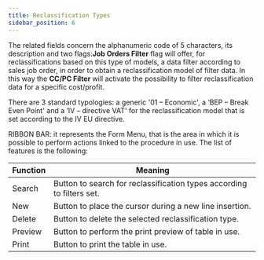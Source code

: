 ```yaml
---
title: Reclassification Types
sidebar_position: 6
---
```


The related fields concern the alphanumeric code of 5 characters, its description and two flags:**Job Orders Filter** flag will offer, for reclassifications based on this type of models, a data filter according to sales job order, in order to obtain a reclassification model of filter data. In this way the **CC/PC Filter** will activate the possibility to filter reclassification data for a specific cost/profit.

There are 3 standard typologies: a generic '01 – Economic', a ‘BEP – Break Even Point' and a ‘IV – directive VAT' for the reclassification model that is set according to the IV EU directive.

RIBBON BAR: it represents the Form Menu, that is the area in which it is possible to perform actions linked to the procedure in use. The list of features is the following:



| Function | Meaning |
| --- | --- |
| Search | Button to search for reclassification types according to filters set. |
| New | Button to place the cursor during a new line insertion. |
| Delete | Button to delete the selected reclassification type. |
| Preview | Button to perform the print preview of table in use. |
| Print | Button to print the table in use. |






